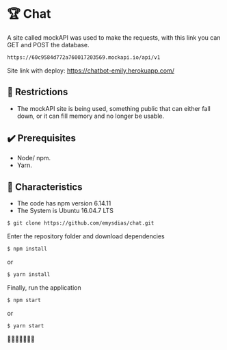 # 🏆 Chat

A site called mockAPI was used to make the requests, with this link you can GET and POST the database.

```bash
https://60c9584d772a760017203569.mockapi.io/api/v1
```

Site link with deploy: https://chatbot-emily.herokuapp.com/

## 🔨 Restrictions

- The mockAPI site is being used, something public that can either fall down, or it can fill memory and no longer be usable.

## ✔️ Prerequisites

- Node/ npm.
- Yarn.

## 💼 Characteristics

- The code has npm version 6.14.11
- The System is Ubuntu 16.04.7 LTS

```bash
$ git clone https://github.com/emysdias/chat.git
```
Enter the repository folder and download dependencies
```bash
$ npm install
```
or

```bash
$ yarn install
```

Finally, run the application
```bash
$ npm start
```
or

```bash
$ yarn start
```
🚀🚀🚀🚀🚀🚀🚀

